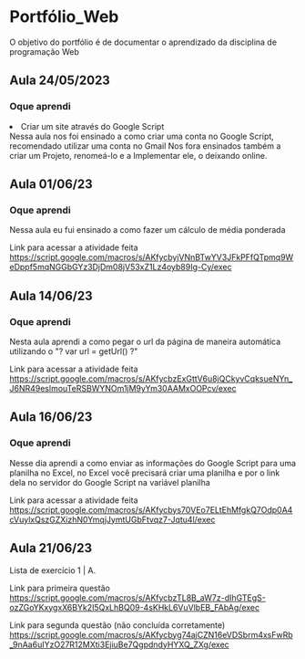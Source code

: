 # Portfólio_Web
O objetivo do portfólio é de documentar o aprendizado da disciplina de programação Web

<h2> Aula 24/05/2023 </h2>
<h3> Oque aprendi </h3>

<li> Criar um site através do Google Script </li>
 Nessa aula nos foi ensinado a como criar uma conta no Google Script, recomendado utilizar uma conta no Gmail
 Nos fora ensinados também a criar um Projeto, renomeá-lo e a Implementar ele, o deixando online.

<h2> Aula 01/06/23</h2>
<h3> Oque aprendi </h3>
 Nessa aula eu fui ensinado a como fazer um cálculo de média ponderada

 Link para acessar a atividade feita 
 https://script.google.com/macros/s/AKfycbyjVNnBTwYV3JFkPFfQTpmq9WeDppf5mqNGGbGYz3DjDm08jV53xZ1Lz4oyb89Ig-Cy/exec

 <h2> Aula 14/06/23</h2>
 <h3> Oque aprendi </h3>
 Nesta aula aprendi a como pegar o url da página de maneira automática utilizando o  "? var url = getUrl() ?" 

 Link para acessar a atividade feita
 https://script.google.com/macros/s/AKfycbzExGttV6u8jQCkyvCqksueNYn_J6NR49eslmouTeRSBWYNOm1jM9yYm30AAMxOOPcv/exec

 <h2> Aula 16/06/23</h2>
 <h3> Oque aprendi </h3>
 Nesse dia aprendi a como enviar as informações do Google Script para uma planilha no Excel, no Excel você precisará criar uma planilha
 e por o link dela no servidor do Google Script na variável planilha

 Link para acessar a atividade feita
 https://script.google.com/macros/s/AKfycbys70VEo7ELtEhMfgkQ7Odp0A4cVuylxQszGZXizhN0YmqjJymtUGbFtvqz7-Jqtu4l/exec

 <h2> Aula 21/06/23</h2>
 Lista de exercício 1 | A.

 Link para primeira questão
 https://script.google.com/macros/s/AKfycbzTL8B_aW7z-dIhGTEgS-ozZGoYKxygxX6BYk2I5QxLhBQ09-4sKHkL6VuVlbEB_FAbAg/exec

 Link para segunda questão (não concluída corretamente)
 https://script.google.com/macros/s/AKfycbyg74ajCZN16eVDSbrm4xsFwRb_9nAa6uIYzO27R12MXti3EjiuBe7QgpdndyHYXQ_ZXg/exec



 
